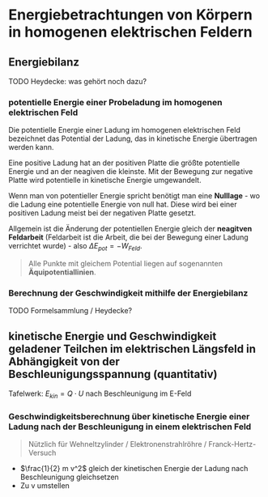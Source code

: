# Energiebetrachtungen von Körpern in homogenen elektrischen Feldern

## Energiebilanz

TODO Heydecke: was gehört noch dazu?

### potentielle Energie einer Probeladung im homogenen elektrischen Feld

Die potentielle Energie einer Ladung im homogenen elektrischen Feld bezeichnet das Potential der Ladung, das in kinetische Energie übertragen werden kann.

Eine positive Ladung hat an der positiven Platte die größte potentielle Energie und an der neagiven die kleinste. Mit der Bewegung zur negative Platte wird potentielle in kinetische Energie umgewandelt.

Wenn man von potentieller Energie spricht benötigt man eine **Nulllage** - wo die Ladung eine potentielle Energie von null hat. Diese wird bei einer positiven Ladung meist bei der negativen Platte gesetzt.

Allgemein ist die Änderung der potentiellen Energie gleich der **neagitven Feldarbeit** (Feldarbeit ist die Arbeit, die bei der Bewegung einer Ladung verrichtet wurde) - also $\Delta E_{pot} = - W_{Feld}$.

> Alle Punkte mit gleichem Potential liegen auf sogenannten **Äquipotentiallinien**.

### Berechnung der Geschwindigkeit mithilfe der Energiebilanz

TODO Formelsammlung / Heydecke?

## kinetische Energie und Geschwindigkeit geladener Teilchen im elektrischen Längsfeld in Abhängigkeit von der Beschleunigungsspannung (quantitativ)

Tafelwerk: $E_{kin} = Q \cdot U$ nach Beschleunigung im E-Feld

### Geschwindigkeitsberechnung über kinetische Energie einer Ladung nach der Beschleunigung in einem elektrischen Feld

> Nützlich für Wehneltzylinder / Elektronenstrahlröhre / Franck-Hertz-Versuch

- $\frac{1}{2} m v^2$ gleich der kinetischen Energie der Ladung nach Beschleunigung gleichsetzen
- Zu v umstellen
